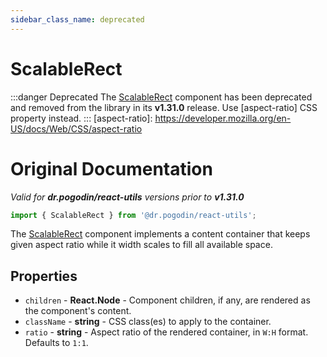```yaml
---
sidebar_class_name: deprecated
---
```


# ScalableRect
[ScalableRect]: /docs/api/components/scalablerect

:::danger Deprecated
The [ScalableRect] component has been deprecated and removed from the library
in its **v1.31.0** release. Use [aspect-ratio] CSS property instead.
:::
[aspect-ratio]: https://developer.mozilla.org/en-US/docs/Web/CSS/aspect-ratio

# Original Documentation
_Valid for **dr.pogodin/react-utils** versions prior to **v1.31.0**_

```jsx
import { ScalableRect } from '@dr.pogodin/react-utils';
```
The [ScalableRect] component implements a content container that keeps given
aspect ratio while it width scales to fill all available space.

## Properties
- `children` - **React.Node** - Component children, if any, are rendered as
  the component's content.
- `className` - **string** - CSS class(es) to apply to the container.
- `ratio` - **string** - Aspect ratio of the rendered container, in `W:H` format.
  Defaults to `1:1`.


